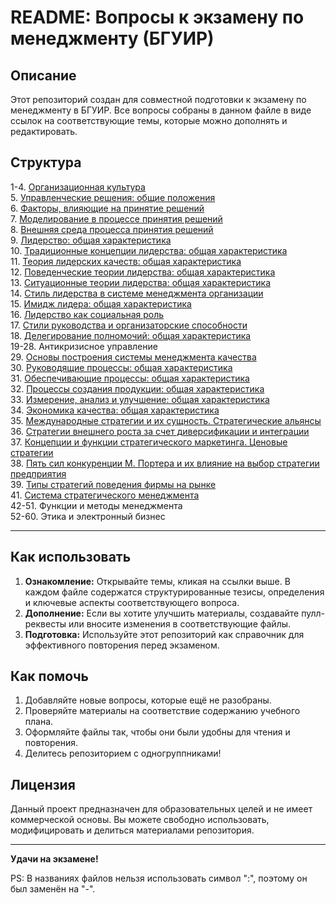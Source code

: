 # README: Вопросы к экзамену по менеджменту (БГУИР)

## Описание

Этот репозиторий создан для совместной подготовки к экзамену по менеджменту в БГУИР.
Все вопросы собраны в данном файле в виде ссылок на соответствующие темы, которые можно дополнять и редактировать.

## Структура

1-4. [Организационная культура](./1-4%20Организационная%20культура/1-4.%20Организационная%20культура.md) <br>
5. [Управленческие решения: общие положения](./5-8%20Принятие%20решений/5.%20Управленческие%20решения%20-%20общие%20положения.md) <br>
6. [Факторы, влияющие на принятие решений](./5-8%20Принятие%20решений/6.%20Факторы,%20влияющие%20на%20принятие%20решений.md) <br>
7. [Моделирование в процессе принятия решений](./5-8%20Принятие%20решений/7.%20Моделирование%20в%20процессе%20принятия%20решений.md) <br>
8. [Внешняя среда процесса принятия решений](./5-8%20Принятие%20решений/8.%20Внешняя%20среда%20процесса%20принятия%20решений.md) <br>
9. [Лидерство: общая характеристика](./9-18%20Лидерство/9.%20Лидерство%20-%20общая%20характеристика.md) <br>
10. [Традиционные концепции лидерства: общая характеристика](./9-18%20Лидерство/10.%20Традиционные%20концепции%20лидерства%20-%20общая%20характеристика.md) <br>
11. [Теория лидерских качеств: общая характеристика](./9-18%20Лидерство/11.%20Теория%20лидерских%20качеств%20-%20общая%20характеристика.md) <br>
12. [Поведенческие теории лидерства: общая характеристика](./9-18%20Лидерство/12.%20Поведенческие%20теории%20лидерства%20-%20общая%20характеристика.md) <br>
13. [Ситуационные теории лидерства: общая характеристика](./9-18%20Лидерство/13.%20Ситуационные%20теории%20лидерства%20-%20общая%20характеристика.md) <br>
14. [Стиль лидерства в системе менеджмента организации](./9-18%20Лидерство/14.%20Стиль%20лидерства%20в%20системе%20менеджмента%20организации.md) <br>
15. [Имидж лидера: общая характеристика](./9-18%20Лидерство/15.%20Имидж%20лидера%20-%20общая%20характеристика.md) <br>
16. [Лидерство как социальная роль](./9-18%20Лидерство/16.%20Лидерство%20как%20социальная%20роль.md) <br>
17. [Стили руководства и организаторские способности](./9-18%20Лидерство/17.%20Стили%20руководства%20и%20организаторские%20способности.md) <br>
18. [Делегирование полномочий: общая характеристика](./9-18%20Лидерство/18.%20Делегирование%20полномочий%20общая%20характеристика.md) <br>
19-28. Антикризисное управление <br>
29. [Основы построения системы менеджмента качества](./29-34%20Системы%20качества%20и%20процессный%20подход/29.%20Основы%20построения%20системы%20менеджмента%20качества.md) <br>
30. [Руководящие процессы: общая характеристика](./29-34%20Системы%20качества%20и%20процессный%20подход/30.%20Руководящие%20процессы%20-%20общая%20характеристика.md) <br>
31. [Обеспечивающие процессы: общая характеристика](./29-34%20Системы%20качества%20и%20процессный%20подход/31.%20Обеспечивающие%20процессы%20-%20общая%20характеристика.md) <br>
32. [Процессы создания продукции: общая характеристика](./29-34%20Системы%20качества%20и%20процессный%20подход/32.%20Процессы%20создания%20продукции%20-%20общая%20характеристика.md) <br>
33. [Измерение, анализ и улучшение: общая характеристика](./29-34%20Системы%20качества%20и%20процессный%20подход/33.%20Измерение,%20анализ%20и%20улучшение%20-%20общая%20характеристика.md) <br>
34. [Экономика качества: общая характеристика](./29-34%20Системы%20качества%20и%20процессный%20подход/34.%20Экономика%20качества%20-%20общая%20характеристика.md) <br>
35. [Международные стратегии и их сущность. Стратегические альянсы](./35-41%20Стратегический%20менеджмент/35.%20Международные%20стратегии%20и%20их%20сущность.%20Стратегические%20альянсы.md) <br>
36. [Стратегии внешнего роста за счет диверсификации и интеграции](./35-41%20Стратегический%20менеджмент/36.%20Стратегии%20внешнего%20роста%20за%20счет%20диверсификации%20и%20интеграции.md) <br>
37. [Концепции и функции стратегического маркетинга. Ценовые стратегии](./35-41%20Стратегический%20менеджмент/37.%20Концепции%20и%20функции%20стратегического%20маркетинга.%20Ценовые%20стратегии.md) <br>
38. [Пять сил конкуренции М. Портера и их влияние на выбор стратегии предприятия](./35-41%20Стратегический%20менеджмент/38.%20Пять%20сил%20конкуренции%20М.%20Портера%20и%20их%20влияние%20на%20выбор%20стратегии%20предприятия.md) <br>
39. [Типы стратегий поведения фирмы на рынке](./35-41%20Стратегический%20менеджмент/39.%20Типы%20стратегий%20поведения%20фирмы%20на%20рынке.md) <br>
41. [Система стратегического менеджмента](./35-41%20Стратегический%20менеджмент/41.%20Система%20стратегического%20менеджмента.md) <br>
42-51. Функции и методы менеджмента <br>
52-60. Этика и электронный бизнес <br>

---

## Как использовать

1. **Ознакомление:** Открывайте темы, кликая на ссылки выше. В каждом файле содержатся структурированные тезисы, определения и ключевые аспекты соответствующего вопроса.
2. **Дополнение:** Если вы хотите улучшить материалы, создавайте пулл-реквесты или вносите изменения в соответствующие файлы.
3. **Подготовка:** Используйте этот репозиторий как справочник для эффективного повторения перед экзаменом.

## Как помочь

1. Добавляйте новые вопросы, которые ещё не разобраны.
2. Проверяйте материалы на соответствие содержанию учебного плана.
3. Оформляйте файлы так, чтобы они были удобны для чтения и повторения.
4. Делитесь репозиторием с одногруппниками!

## Лицензия

Данный проект предназначен для образовательных целей и не имеет коммерческой основы. Вы можете свободно использовать, модифицировать и делиться материалами репозитория.

---

**Удачи на экзамене!**

PS: В названиях файлов нельзя использовать символ ":", поэтому он был заменён на "-".
